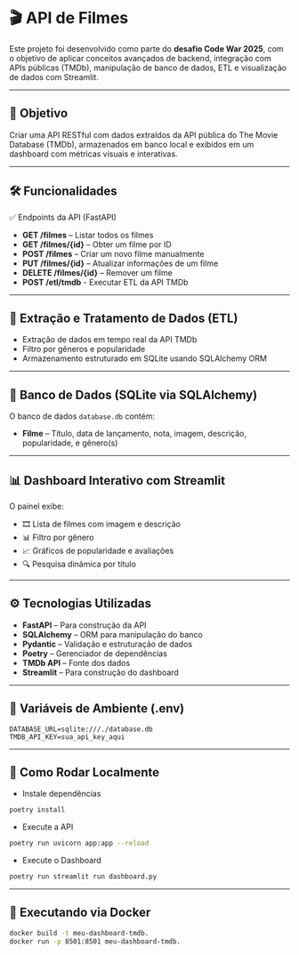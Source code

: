 # 🎬 API de Filmes 

Este projeto foi desenvolvido como parte do **desafio Code War 2025**, com o objetivo de aplicar conceitos avançados de backend, integração com APIs públicas (TMDb), manipulação de banco de dados, ETL e visualização de dados com Streamlit.

---

## 📌 Objetivo

Criar uma API RESTful com dados extraídos da API pública do The Movie Database (TMDb), armazenados em banco local e exibidos em um dashboard com métricas visuais e interativas.

---

## 🛠️ Funcionalidades 

✅ Endpoints da API (FastAPI)

- **GET /filmes** – Listar todos os filmes
- **GET /filmes/{id}** – Obter um filme por ID
- **POST /filmes** – Criar um novo filme manualmente
- **PUT /filmes/{id}** – Atualizar informações de um filme
- **DELETE /filmes/{id}** – Remover um filme
- **POST /etl/tmdb** - Executar ETL da API TMDb

---

## 🔁 Extração e Tratamento de Dados (ETL)

- Extração de dados em tempo real da API TMDb
- Filtro por gêneros e popularidade
- Armazenamento estruturado em SQLite usando SQLAlchemy ORM

---

## 🎥 Banco de Dados (SQLite via SQLAlchemy)

O banco de dados `database.db` contém:

- **Filme** – Título, data de lançamento, nota, imagem, descrição, popularidade, e gênero(s)

---

## 📊 Dashboard Interativo com Streamlit

O painel exibe:

- 🎞️ Lista de filmes com imagem e descrição
- 📊 Filtro por gênero
- 📈 Gráficos de popularidade e avaliações
- 🔍 Pesquisa dinâmica por título

---

## ⚙️ Tecnologias Utilizadas

- **FastAPI** – Para construção da API
- **SQLAlchemy** – ORM para manipulação do banco
- **Pydantic** – Validação e estruturação de dados
- **Poetry** – Gerenciador de dependências
- **TMDb API** – Fonte dos dados
- **Streamlit** – Para construção do dashboard

---

## 🔐 Variáveis de Ambiente (.env)

```env
DATABASE_URL=sqlite:///./database.db
TMDB_API_KEY=sua_api_key_aqui
```
---

## 🚀 Como Rodar Localmente

- Instale dependências
```bash
poetry install
```

- Execute a API
```bash
poetry run uvicorn app:app --reload
```

- Execute o Dashboard
```bash
poetry run streamlit run dashboard.py
```
---

## 🐋 Executando via Docker

```bash
docker build -t meu-dashboard-tmdb.
docker run -p 8501:8501 meu-dashboard-tmdb.
